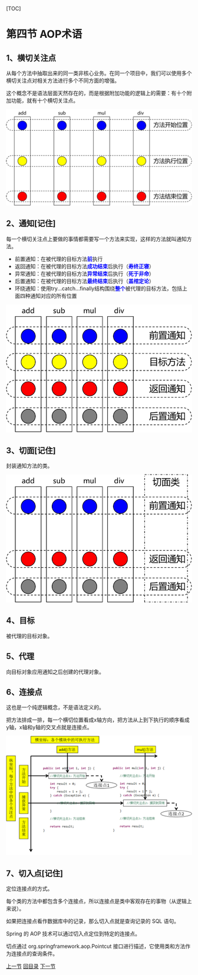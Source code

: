 [TOC]

# 第四节 AOP术语

## 1、横切关注点

从每个方法中抽取出来的同一类非核心业务。在同一个项目中，我们可以使用多个横切关注点对相关方法进行多个不同方面的增强。

这个概念不是语法层面天然存在的，而是根据附加功能的逻辑上的需要：有十个附加功能，就有十个横切关注点。

![images](images/img007.png)



## 2、通知[记住]

每一个横切关注点上要做的事情都需要写一个方法来实现，这样的方法就叫通知方法。

- 前置通知：在被代理的目标方法<span style="color:blue;font-weight:bold;">前</span>执行
- 返回通知：在被代理的目标方法<span style="color:blue;font-weight:bold;">成功结束</span>后执行（<span style="color:blue;font-weight:bold;">寿终正寝</span>）
- 异常通知：在被代理的目标方法<span style="color:blue;font-weight:bold;">异常结束</span>后执行（<span style="color:blue;font-weight:bold;">死于非命</span>）
- 后置通知：在被代理的目标方法<span style="color:blue;font-weight:bold;">最终结束</span>后执行（<span style="color:blue;font-weight:bold;">盖棺定论</span>）
- 环绕通知：使用try...catch...finally结构围绕<span style="color:blue;font-weight:bold;">整个</span>被代理的目标方法，包括上面四种通知对应的所有位置

![images](images/img008.png)



## 3、切面[记住]

封装通知方法的类。

![images](images/img009.png)



## 4、目标

被代理的目标对象。



## 5、代理

向目标对象应用通知之后创建的代理对象。



## 6、连接点

这也是一个纯逻辑概念，不是语法定义的。

把方法排成一排，每一个横切位置看成x轴方向，把方法从上到下执行的顺序看成y轴，x轴和y轴的交叉点就是连接点。

![images](images/img010.png)



## 7、切入点[记住]

定位连接点的方式。

每个类的方法中都包含多个连接点，所以连接点是类中客观存在的事物（从逻辑上来说）。

如果把连接点看作数据库中的记录，那么切入点就是查询记录的 SQL 语句。

Spring 的 AOP 技术可以通过切入点定位到特定的连接点。

切点通过 org.springframework.aop.Pointcut 接口进行描述，它使用类和方法作为连接点的查询条件。



[上一节](verse03.html) [回目录](index.html) [下一节](verse05.html)